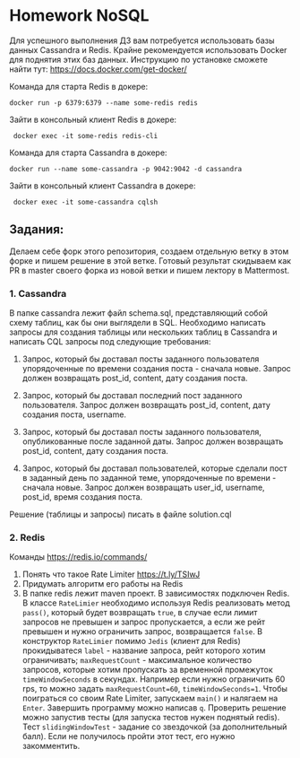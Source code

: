# Homework NoSQL 
Для успешного выполнения ДЗ вам потребуется использовать базы данных Cassandra и Redis.
Крайне рекомендуется использовать Docker для поднятия этих баз данных.
Инструкцию по установке сможете найти тут: https://docs.docker.com/get-docker/

Команда для старта Redis в докере:

`docker run -p 6379:6379 --name some-redis redis`

Зайти в консольный клиент Redis в докере:

` docker exec -it some-redis redis-cli`

Команда для старта Cassandra в докере:

`docker run --name some-cassandra -p 9042:9042 -d cassandra`

Зайти в консольный клиент Cassandra в докере:

` docker exec -it some-cassandra cqlsh`


## Задания:
Делаем себе форк этого репозитория, создаем отдельную ветку в этом форке и пишем решение в этой ветке.
Готовый результат скидываем как PR в master своего форка из новой ветки и пишем лектору в Mattermost.
### 1. Cassandra

В папке cassandra лежит файл schema.sql, представляющий собой схему таблиц, как бы они выглядели в SQL.
Необходимо написать запросы для создания таблицы или нескольких таблиц в Cassandra и написать CQL
запросы под следующие требования:
1) Запрос, который бы доставал посты заданного пользователя упорядоченные 
по времени создания поста - сначала новые. 
Запрос должен возвращать post_id, content, дату создания поста.

2) Запрос, который бы доставал последний пост заданного пользователя.
Запрос должен возвращать post_id, content, дату создания поста, username.

3) Запрос, который бы доставал посты заданного пользователя, 
опубликованные после заданной даты.
Запрос должен возвращать post_id, content, дату создания поста.

4) Запрос, который бы доставал пользователей, которые сделали пост в заданный день
по заданной теме, упорядоченные по времени - сначала новые. 
Запрос должен возвращать user_id, username, post_id, время создания поста.

Решение (таблицы и запросы) писать в файле solution.cql
### 2. Redis
Команды https://redis.io/commands/
1) Понять что такое Rate Limiter
https://t.ly/TSIwJ
2) Придумать алгоритм его работы на Redis
3) В папке redis лежит maven проект. В зависимостях подключен Redis. В классе `RateLimier` необходимо 
используя Redis реализовать метод `pass()`, который будет возвращать `true`, 
в случае если лимит запросов не превышен и запрос пропускается, а если же рейт превышен и нужно
ограничить запрос, возвращается `false`. В конструктор `RateLimier`
помимо `Jedis` (клиент для Redis) прокидыватеся
`label` - название запроса, рейт которого хотим ограничивать;
`maxRequestCount` - максимальное количество запросов, которые хотим пропускать
за временной промежуток `timeWindowSeconds` в секундах.
Например если нужно ограничить 60 rps, то можно задать `maxRequestCount=60`, `timeWindowSeconds=1`.
Чтобы поиграться со своим Rate Limiter, запускаем `main()` и налягаем на `Enter`. 
Завершить программу можно написав `q`.
Проверить решение можно запустив тесты (для запуска тестов нужен поднятый redis).
Тест `slidingWindowTest` - задание со звездочкой (за дополнительный балл). Если не получилось 
пройти этот тест, его нужно закомментить.
